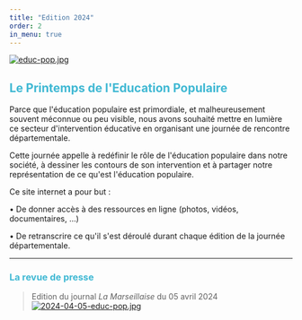 ```yaml
---
title: "Edition 2024"
order: 2
in_menu: true
---
```

[![educ-pop.jpg](https://i.postimg.cc/0yRRnqrB/educ-pop.jpg)](https://postimg.cc/hfr546LL)

## <span style="color: #3FB8D3">Le Printemps de l'Education Populaire</span>

Parce que l'éducation populaire est primordiale, et malheureusement souvent méconnue ou peu visible, nous avons souhaité mettre en lumière ce secteur d'intervention éducative en organisant une journée de rencontre départementale.

Cette journée appelle à redéfinir le rôle de l'éducation populaire dans notre société, à dessiner les contours de son intervention et à partager notre représentation de ce qu'est l'éducation populaire.

Ce site internet a pour but :

•	De donner accès à des ressources en ligne (photos, vidéos, documentaires, ...)

•	De retranscrire ce qu'il s'est déroulé durant chaque édition de la journée départementale.

---

###  <span style="color: #3FB8D3">La revue de presse</span>

> Edition du journal _La Marseillaise_ du 05 avril 2024
[![2024-04-05-educ-pop.jpg](https://i.postimg.cc/wTSCCkWc/2024-04-05-educ-pop.jpg)](https://postimg.cc/zVF2WTYV) 